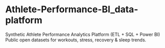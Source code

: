 # Athlete-Performance-BI_data-platform
Synthetic Athlete Performance Analytics Platform (ETL + SQL + Power BI) Public open datasets for workouts, stress, recovery &amp; sleep trends.

